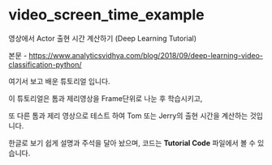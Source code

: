 # video_screen_time_example
영상에서 Actor 출현 시간 계산하기 (Deep Learning Tutorial)
 
본문 - https://www.analyticsvidhya.com/blog/2018/09/deep-learning-video-classification-python/

여기서 보고 배운 튜토리얼 입니다. 


이 튜토리얼은 톰과 제리영상을 Frame단위로 나눈 후 학습시키고, 

또 다른 톰과 제리 영상으로 테스트 하여 Tom 또는 Jerry의 출현 시간을 계산하는 것입니다.


한글로 보기 쉽게 설명과 주석을 달아 놨으며, 코드는 **Tutorial Code** 파일에서 볼 수 있습니다.
